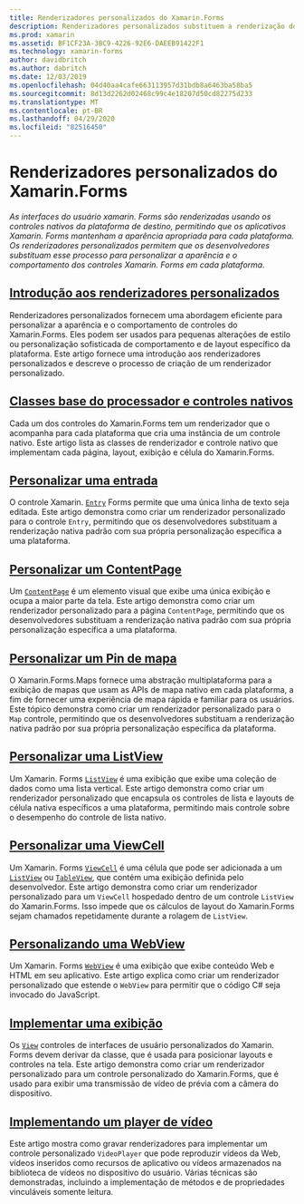 ```yaml
---
title: Renderizadores personalizados do Xamarin.Forms
description: Renderizadores personalizados substituem a renderização dos controles nativos em cada plataforma, para personalizar a aparência e o comportamento de controles do Xamarin.Forms.
ms.prod: xamarin
ms.assetid: BF1CF23A-3BC9-4226-92E6-DAEEB91422F1
ms.technology: xamarin-forms
author: davidbritch
ms.author: dabritch
ms.date: 12/03/2019
ms.openlocfilehash: 04d40aa4cafe663113957d31bdb8a6463ba58ba5
ms.sourcegitcommit: 8d13d2262d02468c99c4e18207d50cd82275d233
ms.translationtype: MT
ms.contentlocale: pt-BR
ms.lasthandoff: 04/29/2020
ms.locfileid: "82516450"
---
```

# <a name="xamarinforms-custom-renderers"></a>Renderizadores personalizados do Xamarin.Forms

_As interfaces do usuário xamarin. Forms são renderizadas usando os controles nativos da plataforma de destino, permitindo que os aplicativos Xamarin. Forms mantenham a aparência apropriada para cada plataforma. Os renderizadores personalizados permitem que os desenvolvedores substituam esse processo para personalizar a aparência e o comportamento dos controles Xamarin. Forms em cada plataforma._

## <a name="introduction-to-custom-renderers"></a>[Introdução aos renderizadores personalizados](introduction.md)

Renderizadores personalizados fornecem uma abordagem eficiente para personalizar a aparência e o comportamento de controles do Xamarin.Forms. Eles podem ser usados para pequenas alterações de estilo ou personalização sofisticada de comportamento e de layout específico da plataforma. Este artigo fornece uma introdução aos renderizadores personalizados e descreve o processo de criação de um renderizador personalizado.

## <a name="renderer-base-classes-and-native-controls"></a>[Classes base do processador e controles nativos](renderers.md)

Cada um dos controles do Xamarin.Forms tem um renderizador que o acompanha para cada plataforma que cria uma instância de um controle nativo. Este artigo lista as classes de renderizador e controle nativo que implementam cada página, layout, exibição e célula do Xamarin.Forms.

## <a name="customizing-an-entry"></a>[Personalizar uma entrada](entry.md)

O controle Xamarin. [`Entry`](xref:Xamarin.Forms.Entry) Forms permite que uma única linha de texto seja editada. Este artigo demonstra como criar um renderizador personalizado para o controle `Entry`, permitindo que os desenvolvedores substituam a renderização nativa padrão com sua própria personalização específica a uma plataforma.

## <a name="customizing-a-contentpage"></a>[Personalizar um ContentPage](contentpage.md)

Um [`ContentPage`](xref:Xamarin.Forms.ContentPage) é um elemento visual que exibe uma única exibição e ocupa a maior parte da tela. Este artigo demonstra como criar um renderizador personalizado para a página `ContentPage`, permitindo que os desenvolvedores substituam a renderização nativa padrão com sua própria personalização específica a uma plataforma.

## <a name="customizing-a-map-pin"></a>[Personalizar um Pin de mapa](map-pin.md)

O Xamarin.Forms.Maps fornece uma abstração multiplataforma para a exibição de mapas que usam as APIs de mapa nativo em cada plataforma, a fim de fornecer uma experiência de mapa rápida e familiar para os usuários. Este tópico demonstra como criar um renderizador personalizado para o `Map` controle, permitindo que os desenvolvedores substituam a renderização nativa padrão por sua própria personalização específica da plataforma.

## <a name="customizing-a-listview"></a>[Personalizar uma ListView](listview.md)

Um Xamarin. Forms [`ListView`](xref:Xamarin.Forms.ListView) é uma exibição que exibe uma coleção de dados como uma lista vertical. Este artigo demonstra como criar um renderizador personalizado que encapsula os controles de lista e layouts de célula nativa específicos a uma plataforma, permitindo mais controle sobre o desempenho do controle de lista nativo.

## <a name="customizing-a-viewcell"></a>[Personalizar uma ViewCell](viewcell.md)

Um Xamarin. Forms [`ViewCell`](xref:Xamarin.Forms.ViewCell) é uma célula que pode ser adicionada a um [`ListView`](xref:Xamarin.Forms.ListView) ou [`TableView`](xref:Xamarin.Forms.TableView), que contém uma exibição definida pelo desenvolvedor. Este artigo demonstra como criar um renderizador personalizado para um `ViewCell` hospedado dentro de um controle `ListView` do Xamarin.Forms. Isso impede que os cálculos de layout do Xamarin.Forms sejam chamados repetidamente durante a rolagem de `ListView`.

## <a name="customizing-a-webview"></a>[Personalizando uma WebView](hybridwebview.md)

Um Xamarin. Forms [`WebView`](xref:Xamarin.Forms.WebView) é uma exibição que exibe conteúdo Web e HTML em seu aplicativo. Este artigo explica como criar um renderizador personalizado que estende o `WebView` para permitir que o código C# seja invocado do JavaScript.

## <a name="implementing-a-view"></a>[Implementar uma exibição](view.md)

Os [`View`](xref:Xamarin.Forms.View) controles de interfaces de usuário personalizados do Xamarin. Forms devem derivar da classe, que é usada para posicionar layouts e controles na tela. Este artigo demonstra como criar um renderizador personalizado para um controle personalizado do Xamarin.Forms, que é usado para exibir uma transmissão de vídeo de prévia com a câmera do dispositivo.

## <a name="implementing-a-video-player"></a>[Implementando um player de vídeo](video-player/index.md)

Este artigo mostra como gravar renderizadores para implementar um controle personalizado `VideoPlayer` que pode reproduzir vídeos da Web, vídeos inseridos como recursos de aplicativo ou vídeos armazenados na biblioteca de vídeos no dispositivo do usuário. Várias técnicas são demonstradas, incluindo a implementação de métodos e de propriedades vinculáveis somente leitura.
